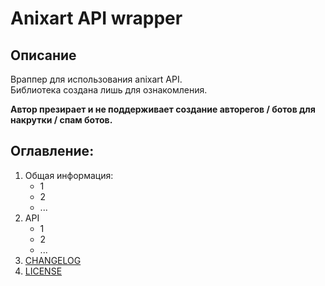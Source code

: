 # Anixart API wrapper
## Описание

Враппер для использования anixart API.\
Библиотека создана лишь для ознакомления. 

**Автор презирает и не поддерживает создание авторегов / ботов для накрутки / спам ботов.**

## Оглавление:

1. Общая информация:
   * 1
   * 2
   * ...
2. API
   * 1
   * 2
   * ...
3. [CHANGELOG](./CHANGELOG.md)
4. [LICENSE](./License.md)